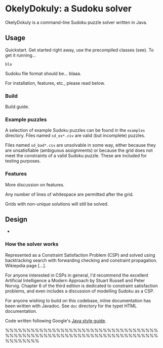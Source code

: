 # OkelyDokuly: a Sudoku solver

OkelyDokuly is a command-line Sudoku puzzle solver written in Java.


## Usage

Quickstart. Get started right away, use the precompiled classes (see). To get it running...

```
bla
```

Sudoku file format should be... blaaa.

For installation, features, etc., please read below.


### Build

Build guide.

### Example puzzles

A selection of example Sudoku puzzles can be found in the `examples` directory. Files named `sd_ex*.csv` are valid (but incomplete) puzzles. 

Files named `sd_bad*.csv` are unsolvable in some way, either because they are unsatisfiable (ambiguous assignments) or because the grid does not meet the constraints of a valid Sudoku puzzle. These are included for testing purposes.

### Features

More discussion on features.

Any number of lines of whitespace are permitted after the grid.

Grids with non-unique solutions will still be solved.

## Design

-

### How the solver works

Represented as a Constraint Satisfaction Problem (CSP) and solved using 
backtracking search with forwarding checking and constraint propagation. 
Wikiepdia page [...]. 

For anyone interested in CSPs in general, I'd recommend the excellent Artificial
Intelligence a Modern Approach by Stuart Russell and Peter Norvig. Chapter 6 of
the third edition is dedicated to constraint satisfaction problems, and even 
includes a discussion of modelling Sudoku as a CSP.

For anyone wishing to build on this codebase, inline documentation has been written with Javadoc. See `doc` directory for the typet HTML documentation.

Code written following Google's [Java style guide](http://google-styleguide.googlecode.com/svn/trunk/javaguide.html).


%%%%%%%%%%%%%%%%%%%%%%%%%%%%%%%%%%%%%%%%%%%%%%%%%%%%%%%%%%%%%%%%%%%%%%%%%%%%%%%%
